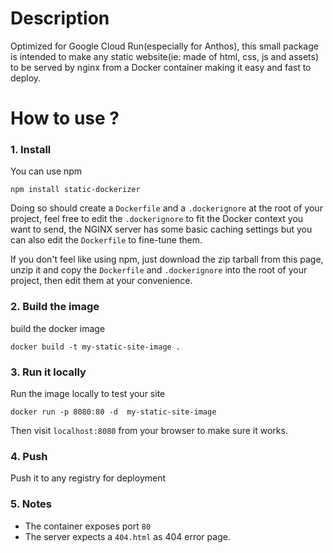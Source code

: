 # Description
  Optimized for Google Cloud Run(especially for Anthos), this small package is intended to make any static website(ie: made of html, css, js and assets) to be served by nginx from a Docker container making it easy and fast to deploy.
    
    
# How to use ?

### 1. Install
You can use npm  
  
``` npm install static-dockerizer ```  
  
Doing so should create a `Dockerfile` and a `.dockerignore` at the root of your project, feel free to edit the ```.dockerignore``` to fit the Docker context you want to send, the NGINX server has some basic caching settings but you can also edit the ```Dockerfile``` to fine-tune them.
  
If you don't feel like using npm, just download the zip tarball from this page, unzip it and copy the ```Dockerfile``` and ```.dockerignore``` into the root of your project, then edit them at your convenience.  
  
### 2. Build the image
build the docker image  
  
``` docker build -t my-static-site-image . ```  
  
### 3. Run it locally  
Run the image locally to test your site  
  
``` docker run -p 8080:80 -d  my-static-site-image ```  
  
Then visit ``` localhost:8080 ``` from your browser to make sure it works.  

### 4. Push  
Push it to any registry for deployment  
  
### 5. Notes
  
* The container exposes port ``` 80 ```  
* The server expects a ``` 404.html ``` as 404 error page.
